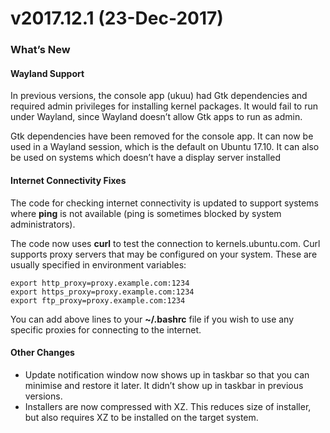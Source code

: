 # v2017.12.1 (23-Dec-2017)

### What’s New

#### **Wayland Support**

In previous versions, the console app (ukuu) had Gtk dependencies and required admin privileges for installing kernel packages. It would fail to run under Wayland, since Wayland doesn’t allow Gtk apps to run as admin.

Gtk dependencies have been removed for the console app. It can now be used in a Wayland session, which is the default on Ubuntu 17.10. It can also be used on systems which doesn’t have a display server installed

#### **Internet Connectivity Fixes**

The code for checking internet connectivity is updated to support systems where **ping** is not available (ping is sometimes blocked by system administrators).

The code now uses **curl** to test the connection to kernels.ubuntu.com. Curl supports proxy servers that may be configured on your system. These are usually specified in environment variables:

```
export http_proxy=proxy.example.com:1234
export https_proxy=proxy.example.com:1234
export ftp_proxy=proxy.example.com:1234
```

You can add above lines to your **~/.bashrc** file if you wish to use any specific proxies for connecting to the internet.

#### Other Changes

- Update notification window now shows up in taskbar so that you can minimise and restore it later. It didn’t show up in taskbar in previous versions.
- Installers are now compressed with XZ. This reduces size of installer, but also requires XZ to be installed on the target system.